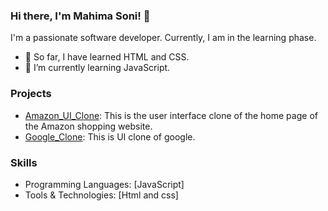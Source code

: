### Hi there, I'm Mahima Soni! 👋

I'm a passionate software developer. Currently, I am in the learning phase.

- 🔭 So far, I have learned HTML and CSS. 
- 🌱 I’m currently learning JavaScript.

### Projects

- [Amazon_UI_Clone](https://github.com/sonimahi98/Amazon_UI_Clone): This is the user interface clone of the home page of the Amazon shopping website.
- [Google_Clone](https://github.com/sonimahi98/Google_Clone): This is UI clone of google.

### Skills

- Programming Languages: [JavaScript]
- Tools & Technologies: [Html and css]



